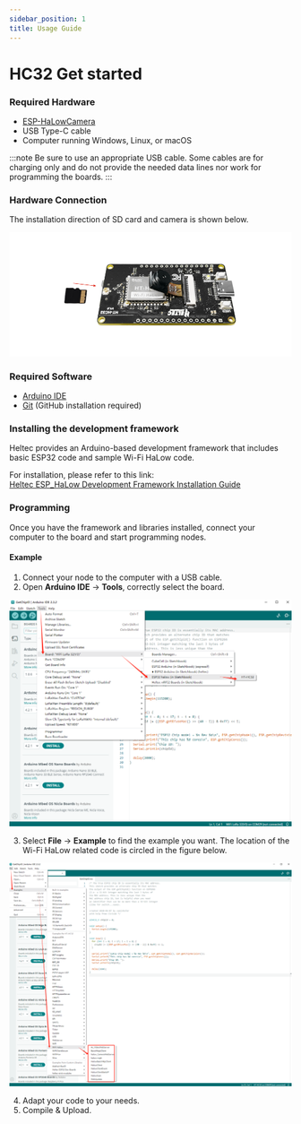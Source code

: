 ```yaml
---
sidebar_position: 1
title: Usage Guide
---
```


# HC32 Get started

### Required Hardware

- [ESP-HaLowCamera](https://heltec.org/project/ht-hc32/)
- USB Type-C cable
- Computer running Windows, Linux, or macOS

:::note
Be sure to use an appropriate USB cable. Some cables are for charging only and do not provide the needed data lines nor work for programming the boards.
:::

### Hardware Connection

The installation direction of SD card and camera is shown below.

![ESP-HaLowCamera Hardware Connection](./img/06.png)

### Required Software

- [Arduino IDE](https://www.arduino.cc/en/software)
- [Git](https://git-scm.com/downloads/win) (GitHub installation required)

### Installing the development framework

Heltec provides an Arduino-based development framework that includes basic ESP32 code and sample Wi-Fi HaLow code.

For installation, please refer to this link:  
[Heltec ESP_HaLow Development Framework Installation Guide](https://github.com/HelTecAutomation/ESP_HaLow)

### Programming

Once you have the framework and libraries installed, connect your computer to the board and start programming nodes.

#### Example

1. Connect your node to the computer with a USB cable.
2. Open **Arduino IDE** -> **Tools**, correctly select the board.

![Arduino IDE Tools](./img/04.png)

3. Select **File** -> **Example** to find the example you want. The location of the Wi-Fi HaLow related code is circled in the figure below.

![Arduino IDE Examples](./img/05.png)

4. Adapt your code to your needs.  
5. Compile & Upload.



